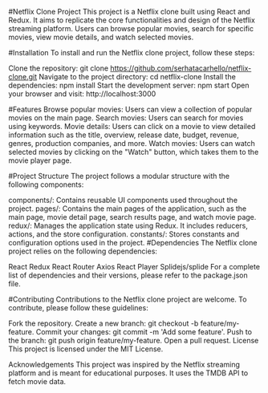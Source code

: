 #Netflix Clone Project
This project is a Netflix clone built using React and Redux. It aims to replicate the core functionalities and design of the Netflix streaming platform. Users can browse popular movies, search for specific movies, view movie details, and watch selected movies.

#Installation
To install and run the Netflix clone project, follow these steps:

Clone the repository: git clone https://github.com/serhatacarhello/netflix-clone.git
Navigate to the project directory: cd netflix-clone
Install the dependencies: npm install
Start the development server: npm start
Open your browser and visit: http://localhost:3000

#Features
Browse popular movies: Users can view a collection of popular movies on the main page.
Search movies: Users can search for movies using keywords.
Movie details: Users can click on a movie to view detailed information such as the title, overview, release date, budget, revenue, genres, production companies, and more.
Watch movies: Users can watch selected movies by clicking on the "Watch" button, which takes them to the movie player page.

#Project Structure
The project follows a modular structure with the following components:

components/: Contains reusable UI components used throughout the project.
pages/: Contains the main pages of the application, such as the main page, movie detail page, search results page, and watch movie page.
redux/: Manages the application state using Redux. It includes reducers, actions, and the store configuration.
constants/: Stores constants and configuration options used in the project.
#Dependencies
The Netflix clone project relies on the following dependencies:

React
Redux
React Router
Axios
React Player
Splidejs/splide
For a complete list of dependencies and their versions, please refer to the package.json file.

#Contributing
Contributions to the Netflix clone project are welcome. To contribute, please follow these guidelines:

Fork the repository.
Create a new branch: git checkout -b feature/my-feature.
Commit your changes: git commit -m 'Add some feature'.
Push to the branch: git push origin feature/my-feature.
Open a pull request.
License
This project is licensed under the MIT License.

Acknowledgements
This project was inspired by the Netflix streaming platform and is meant for educational purposes. It uses the TMDB API to fetch movie data.
